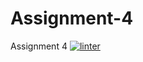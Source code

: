 # Assignment-4
Assignment 4
[![linter](https://github.com/Tairah/Assignment-4/workflows/linter/badge.svg)](https://github.com/marketplace/actions/super-linter)
